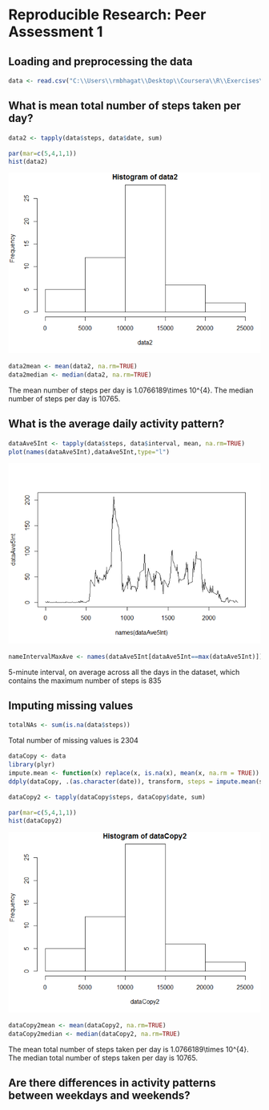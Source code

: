 # Reproducible Research: Peer Assessment 1


## Loading and preprocessing the data

```r
data <- read.csv("C:\\Users\\rmbhagat\\Desktop\\Coursera\\R\\Exercises\\5_ReproducibleReports\\RepData_PeerAssessment1\\activity\\activity.csv")
```


## What is mean total number of steps taken per day?

```r
data2 <- tapply(data$steps, data$date, sum)
```

```r
par(mar=c(5,4,1,1))
hist(data2)
```

![](PA1_template_files/figure-html/histogram-1.png) 

```r
data2mean <- mean(data2, na.rm=TRUE)
data2median <- median(data2, na.rm=TRUE)
```
The mean number of steps per day is 1.0766189\times 10^{4}.
The median number of steps per day is 10765.

## What is the average daily activity pattern?

```r
dataAve5Int <- tapply(data$steps, data$interval, mean, na.rm=TRUE)
plot(names(dataAve5Int),dataAve5Int,type="l")
```

![](PA1_template_files/figure-html/unnamed-chunk-3-1.png) 

```r
nameIntervalMaxAve <- names(dataAve5Int[dataAve5Int==max(dataAve5Int)])
```
5-minute interval, on average across all the days in the dataset, which contains the maximum number of steps is 835


## Imputing missing values

```r
totalNAs <- sum(is.na(data$steps))
```
Total number of missing values is 2304


```r
dataCopy <- data
library(plyr)
impute.mean <- function(x) replace(x, is.na(x), mean(x, na.rm = TRUE))
ddply(dataCopy, .(as.character(date)), transform, steps = impute.mean(steps))
```


```r
dataCopy2 <- tapply(dataCopy$steps, dataCopy$date, sum)
```

```r
par(mar=c(5,4,1,1))
hist(dataCopy2)
```

![](PA1_template_files/figure-html/histogram2-1.png) 

```r
dataCopy2mean <- mean(dataCopy2, na.rm=TRUE)
dataCopy2median <- median(dataCopy2, na.rm=TRUE)
```

The mean total number of steps taken per day is 1.0766189\times 10^{4}. <br/>
The median total number of steps taken per day is 10765.


## Are there differences in activity patterns between weekdays and weekends?
